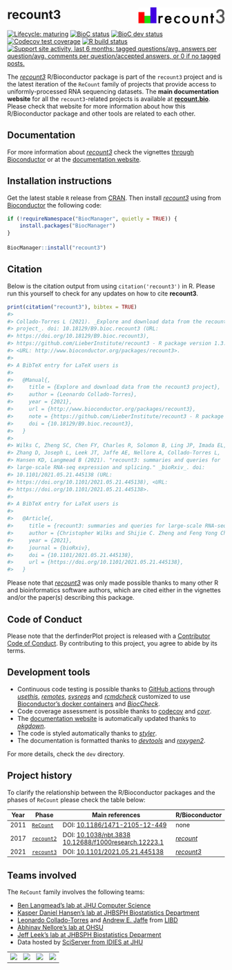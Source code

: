 
<!-- README.md is generated from README.Rmd. Please edit that file -->

# recount3 <img src="man/figures/logo.png" align="right" width="200px" >

<!-- badges: start -->

[![Lifecycle:
maturing](https://img.shields.io/badge/lifecycle-maturing-blue.svg)](https://www.tidyverse.org/lifecycle/#maturing)
[![BioC
status](http://www.bioconductor.org/shields/build/release/bioc/recount3.svg)](https://bioconductor.org/checkResults/release/bioc-LATEST/recount3)
[![BioC dev
status](http://www.bioconductor.org/shields/build/devel/bioc/recount3.svg)](https://bioconductor.org/checkResults/devel/bioc-LATEST/recount3)
[![Codecov test
coverage](https://codecov.io/gh/LieberInstitute/recount3/branch/master/graph/badge.svg)](https://codecov.io/gh/LieberInstitute/recount3?branch=master)
[![R build
status](https://github.com/LieberInstitute/recount3/workflows/R-CMD-check-bioc/badge.svg)](https://github.com/LieberInstitute/recount3/actions)
[![Support site activity, last 6 months: tagged questions/avg. answers
per question/avg. comments per question/accepted answers, or 0 if no
tagged
posts.](http://www.bioconductor.org/shields/posts/recount3.svg)](https://support.bioconductor.org/t/recount3/)
<!-- badges: end -->

The *[recount3](https://bioconductor.org/packages/3.13/recount3)*
R/Bioconductor package is part of the `recount3` project and is the
latest iteration of the `ReCount` family of projects that provide access
to uniformly-processed RNA sequencing datasets. The **main documentation
website** for all the `recount3`-related projects is available at
[**recount.bio**](https://LieberInstitute.github.io/recount3-docs).
Please check that website for more information about how this
R/Bioconductor package and other tools are related to each other.

## Documentation

For more information about
*[recount3](https://bioconductor.org/packages/3.13/recount3)* check the
vignettes [through
Bioconductor](http://bioconductor.org/packages/recount3) or at the
[documentation website](http://lieberinstitute.github.io/recount3).

## Installation instructions

Get the latest stable `R` release from
[CRAN](http://cran.r-project.org/). Then install
*[recount3](https://bioconductor.org/packages/3.13/recount3)* using from
[Bioconductor](http://bioconductor.org/) the following code:

``` r
if (!requireNamespace("BiocManager", quietly = TRUE)) {
    install.packages("BiocManager")
}

BiocManager::install("recount3")
```

## Citation

Below is the citation output from using `citation('recount3')` in R.
Please run this yourself to check for any updates on how to cite
**recount3**.

``` r
print(citation("recount3"), bibtex = TRUE)
#> 
#> Collado-Torres L (2021). _Explore and download data from the recount3
#> project_. doi: 10.18129/B9.bioc.recount3 (URL:
#> https://doi.org/10.18129/B9.bioc.recount3),
#> https://github.com/LieberInstitute/recount3 - R package version 1.3.1,
#> <URL: http://www.bioconductor.org/packages/recount3>.
#> 
#> A BibTeX entry for LaTeX users is
#> 
#>   @Manual{,
#>     title = {Explore and download data from the recount3 project},
#>     author = {Leonardo Collado-Torres},
#>     year = {2021},
#>     url = {http://www.bioconductor.org/packages/recount3},
#>     note = {https://github.com/LieberInstitute/recount3 - R package version 1.3.1},
#>     doi = {10.18129/B9.bioc.recount3},
#>   }
#> 
#> Wilks C, Zheng SC, Chen FY, Charles R, Solomon B, Ling JP, Imada EL,
#> Zhang D, Joseph L, Leek JT, Jaffe AE, Nellore A, Collado-Torres L,
#> Hansen KD, Langmead B (2021). "recount3: summaries and queries for
#> large-scale RNA-seq expression and splicing." _bioRxiv_. doi:
#> 10.1101/2021.05.21.445138 (URL:
#> https://doi.org/10.1101/2021.05.21.445138), <URL:
#> https://doi.org/10.1101/2021.05.21.445138>.
#> 
#> A BibTeX entry for LaTeX users is
#> 
#>   @Article{,
#>     title = {recount3: summaries and queries for large-scale RNA-seq expression and splicing},
#>     author = {Christopher Wilks and Shijie C. Zheng and Feng Yong Chen and Rone Charles and Brad Solomon and Jonathan P. Ling and Eddie Luidy Imada and David Zhang and Lance Joseph and Jeffrey T. Leek and Andrew E. Jaffe and Abhinav Nellore and Leonardo Collado-Torres and Kasper D. Hansen and Ben Langmead},
#>     year = {2021},
#>     journal = {bioRxiv},
#>     doi = {10.1101/2021.05.21.445138},
#>     url = {https://doi.org/10.1101/2021.05.21.445138},
#>   }
```

Please note that
*[recount3](https://bioconductor.org/packages/3.13/recount3)* was only
made possible thanks to many other R and bioinformatics software
authors, which are cited either in the vignettes and/or the paper(s)
describing this package.

## Code of Conduct

Please note that the derfinderPlot project is released with a
[Contributor Code of
Conduct](https://contributor-covenant.org/version/2/0/CODE_OF_CONDUCT.html).
By contributing to this project, you agree to abide by its terms.

## Development tools

-   Continuous code testing is possible thanks to [GitHub
    actions](https://www.tidyverse.org/blog/2020/04/usethis-1-6-0/)
    through *[usethis](https://CRAN.R-project.org/package=usethis)*,
    *[remotes](https://CRAN.R-project.org/package=remotes)*,
    *[sysreqs](https://github.com/r-hub/sysreqs)* and
    *[rcmdcheck](https://CRAN.R-project.org/package=rcmdcheck)*
    customized to use [Bioconductor’s docker
    containers](https://www.bioconductor.org/help/docker/) and
    *[BiocCheck](https://bioconductor.org/packages/3.13/BiocCheck)*.
-   Code coverage assessment is possible thanks to
    [codecov](https://codecov.io/gh) and
    *[covr](https://CRAN.R-project.org/package=covr)*.
-   The [documentation
    website](http://lieberinstitute.github.io/recount3) is automatically
    updated thanks to
    *[pkgdown](https://CRAN.R-project.org/package=pkgdown)*.
-   The code is styled automatically thanks to
    *[styler](https://CRAN.R-project.org/package=styler)*.
-   The documentation is formatted thanks to
    *[devtools](https://CRAN.R-project.org/package=devtools)* and
    *[roxygen2](https://CRAN.R-project.org/package=roxygen2)*.

For more details, check the `dev` directory.

## Project history

To clarify the relationship between the R/Bioconductor packages and the
phases of `ReCount` please check the table below:

| Year | Phase                                                         | Main references                                                                                                                            | R/Bioconductor                                                |
|------|---------------------------------------------------------------|--------------------------------------------------------------------------------------------------------------------------------------------|---------------------------------------------------------------|
| 2011 | [`ReCount`](http://bowtie-bio.sourceforge.net/recount/)       | DOI: [10.1186/1471-2105-12-449](https://doi.org/10.1186/1471-2105-12-449)                                                                  | none                                                          |
| 2017 | [`recount2`](https://jhubiostatistics.shinyapps.io/recount/)  | DOI: [10.1038/nbt.3838](https://doi.org/10.1038/nbt.3838) [10.12688/f1000research.12223.1](https://doi.org/10.12688/f1000research.12223.1) | *[recount](https://bioconductor.org/packages/3.13/recount)*   |
| 2021 | [`recount3`](https://LieberInstitute.github.io/recount3-docs) | DOI: [10.1101/2021.05.21.445138](https://doi.org/10.1101/2021.05.21.445138)                                                                | *[recount3](https://bioconductor.org/packages/3.13/recount3)* |

## Teams involved

The `ReCount` family involves the following teams:

-   [Ben Langmead’s lab at JHU Computer
    Science](http://www.langmead-lab.org/)
-   [Kasper Daniel Hansen’s lab at JHBSPH Biostatistics
    Department](https://www.hansenlab.org/)
-   [Leonardo Collado-Torres](http://lcolladotor.github.io/) and
    [Andrew E. Jaffe](http://aejaffe.com/) from
    [LIBD](https://www.libd.org/)
-   [Abhinav Nellore’s lab at OHSU](http://nellore.bio/)
-   [Jeff Leek’s lab at JHBSPH Biostatistics
    Deparment](http://jtleek.com/)
-   Data hosted by [SciServer from IDIES at
    JHU](https://www.sciserver.org/)

|                                                                                                                                                                               |                                                                                                              |                                                                                                                                                                         |                                                                                                                                                   |
|-------------------------------------------------------------------------------------------------------------------------------------------------------------------------------|--------------------------------------------------------------------------------------------------------------|-------------------------------------------------------------------------------------------------------------------------------------------------------------------------|---------------------------------------------------------------------------------------------------------------------------------------------------|
| <a href="http://www.langmead-lab.org/"><img src="http://www.langmead-lab.org/wp-content/uploads/2014/01/Screen-Shot-2014-02-02-at-5.20.13-PM-1024x199.png" width="250px"></a> | <a href="https://www.libd.org/"><img src="http://lcolladotor.github.io/img/LIBD_logo.jpg" width="250px"></a> | <a href="http://nellore.bio/"><img src="https://seekvectorlogo.net/wp-content/uploads/2018/08/oregon-health-science-university-ohsu-vector-logo.png" width="250px"></a> | <a href="https://www.sciserver.org/"><img src="https://skyserver.sdss.org/dr14/en/images/sciserver_logo_inverted_vertical.png" width="250px"></a> |

<script type='text/javascript' id='clustrmaps' src='//cdn.clustrmaps.com/map_v2.js?cl=ffffff&w=300&t=n&d=4xd7F6p1BfdRypx-yEodrXiKhC0xvF0bJJywqR8rMKQ'></script>
<!-- Global site tag (gtag.js) - Google Analytics -->
<script async src="https://www.googletagmanager.com/gtag/js?id=UA-163623894-1"></script>
<script>
  window.dataLayer = window.dataLayer || [];
  function gtag(){dataLayer.push(arguments);}
  gtag('js', new Date());

  gtag('config', 'UA-163623894-1');
</script>
